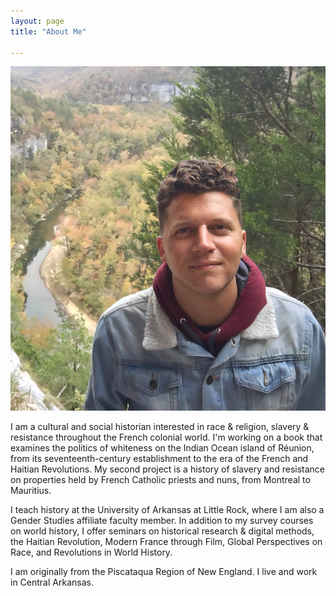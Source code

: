 ```yaml
---
layout: page
title: "About Me"

---
```


![National_River_Park_Arkansas](fotoreminismall.jpg)

I am a cultural and social historian interested in race & religion, slavery & resistance throughout the French colonial world. I'm working on a book that examines the politics of whiteness on the Indian Ocean island of Réunion, from its seventeenth-century establishment to the era of the French and Haitian Revolutions. My second project is a history of slavery and resistance on properties held by French Catholic priests and nuns, from Montreal to Mauritius. 

I teach history at the University of Arkansas at Little Rock, where I am also a Gender Studies affiliate faculty member. In addition to my survey courses on world history, I offer seminars on historical research & digital methods, the Haitian Revolution, Modern France through Film, Global Perspectives on Race, and Revolutions in World History.

I am originally from the Piscataqua Region of New England. I live and work in Central Arkansas.
